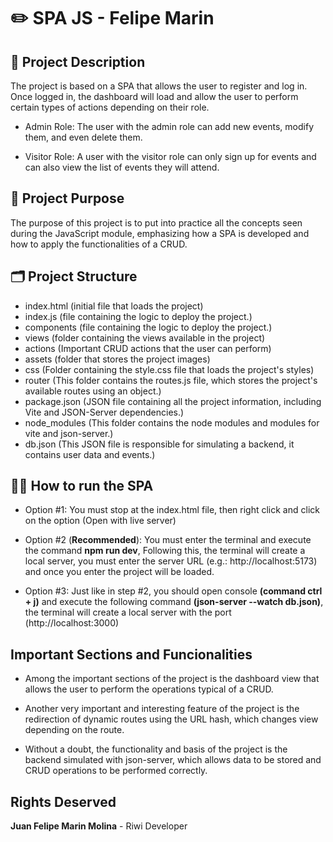 # ✏️ SPA JS - Felipe Marin 

## 📃 Project Description

The project is based on a SPA that allows the user to register and log in. Once logged in, the dashboard will load and allow the user to perform certain types of actions depending on their role.

- Admin Role: The user with the admin role can add new events, modify them, and even delete them.

- Visitor Role: A user with the visitor role can only sign up for events and can also view the list of events they will attend.

## 🔱 Project Purpose

The purpose of this project is to put into practice all the concepts seen during the JavaScript module, emphasizing how a SPA is developed and how to apply the functionalities of a CRUD.

## 🗂️ Project Structure

- index.html (initial file that loads the project)
- index.js (file containing the logic to deploy the project.)
- components (file containing the logic to deploy the project.)
- views (folder containing the views available in the project)
- actions (Important CRUD actions that the user can perform)
- assets (folder that stores the project images)
- css (Folder containing the style.css file that loads the project's styles)
- router (This folder contains the routes.js file, which stores the project's available routes using an object.)
- package.json (JSON file containing all the project information, including Vite and JSON-Server dependencies.)
- node_modules (This folder contains the node modules and modules for vite and json-server.)
- db.json (This JSON file is responsible for simulating a backend, it contains user data and events.)

## 🏃‍➡️ How to run the SPA

- Option #1: You must stop at the index.html file, then right click and click on the option (Open with live server)

- Option #2 (**Recommended**): You must enter the terminal and execute the command **npm run dev**, Following this, the terminal will create a local server, you must enter the server URL (e.g.: http://localhost:5173) and once you enter the project will be loaded.

- Option #3: Just like in step #2, you should open console **(command ctrl + j)** and execute the following command **(json-server --watch db.json)**, the terminal will create a local server with the port (http://localhost:3000)

## Important Sections and Funcionalities
- Among the important sections of the project is the dashboard view that allows the user to perform the operations typical of a CRUD.

- Another very important and interesting feature of the project is the redirection of dynamic routes using the URL hash, which changes view depending on the route.

- Without a doubt, the functionality and basis of the project is the backend simulated with json-server, which allows data to be stored and CRUD operations to be performed correctly.

## Rights Deserved

**Juan Felipe Marin Molina** - Riwi Developer